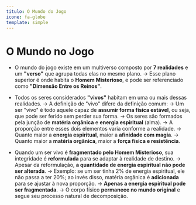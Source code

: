 ```yaml
---
titulo: O Mundo do Jogo
icone: fa-globe
template: simple
---
```


# O Mundo no Jogo

* O mundo do jogo existe em um multiverso composto por **7 realidades** e um **"verso"** que agrupa todas elas no mesmo plano.
  -> Esse plano superior é onde habita o **Homem Misterioso**, e pode ser referenciado como **"Dimensão Entre os Reinos"**.

* Todos os seres considerados **"vivos"** habitam em uma ou mais dessas realidades.
  -> A definição de "vivo" difere da definição comum:
     -> Um ser "vivo" é todo aquele capaz de **assumir forma física estável**, ou seja, que pode ser ferido sem perder sua forma.
  -> Os seres são formados pela junção de **matéria orgânica** e **energia espiritual** (alma).
     -> A proporção entre esses dois elementos varia conforme a realidade.
     -> Quanto maior a **energia espiritual**, maior a **afinidade com magia**.
     -> Quanto maior a **matéria orgânica**, maior a **força física e resistência**.

* Quando um ser vivo é **fragmentado pelo Homem Misterioso**, sua integridade é **reformulada** para se adaptar à realidade de destino.
  -> Apesar da reformulação, **a quantidade de energia espiritual não pode ser alterada**.
     -> Exemplo: se um ser tinha 2% de energia espiritual, ele não passa a ter 20%; ao invés disso, matéria orgânica é **adicionada** para se ajustar à nova proporção.
  -> **Apenas a energia espiritual pode ser fragmentada**.
     -> O corpo físico **permanece no mundo original** e segue seu processo natural de decomposição.
